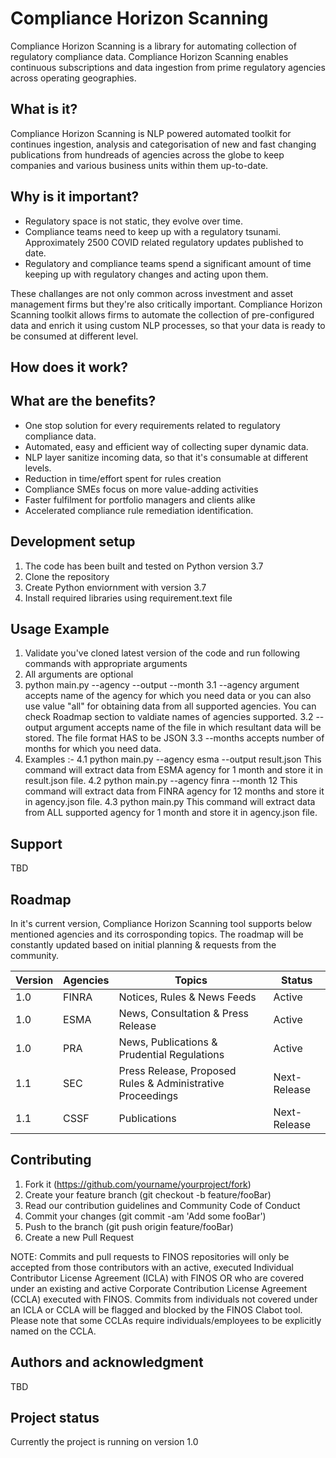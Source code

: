 # Compliance Horizon Scanning
Compliance Horizon Scanning is a library for automating collection of regulatory compliance data.
Compliance Horizon Scanning enables continuous subscriptions and data ingestion from prime regulatory agencies across operating geographies.

## What is it?
Compliance Horizon Scanning is NLP powered automated toolkit for continues ingestion, analysis and categorisation of new and fast changing publications from hundreads of agencies across the globe to keep companies and various business units within them up-to-date. 

## Why is it important?
- Regulatory space is not static, they evolve over time.
- Compliance teams need to keep up with a regulatory tsunami. Approximately 2500 COVID related regulatory updates published to date.
- Regulatory and compliance teams spend a significant amount of time keeping up with regulatory changes and acting upon them.

These challanges are not only common across investment and asset management firms but they're also critically important. Compliance Horizon Scanning toolkit allows firms to automate the collection of pre-configured data and enrich it using custom NLP processes, so that your data is ready to be consumed at different level.  

## How does it work?

## What are the benefits?
- One stop solution for every requirements related to regulatory compliance data. 
- Automated, easy and efficient way of collecting super dynamic data. 
- NLP layer sanitize incoming data, so that it's consumable at different levels. 
- Reduction in time/effort spent for rules creation
- Compliance SMEs focus on more value-adding activities
- Faster fulfilment for portfolio managers and clients alike
- Accelerated compliance rule remediation identification.


## Development setup
1. The code has been built and tested on Python version 3.7
2. Clone the repository
3. Create Python enviornment with version 3.7
4. Install required libraries using requirement.text file

## Usage Example
1. Validate you've cloned latest version of the code and run following commands with appropriate arguments
2. All arguments are optional
3. python main.py --agency --output --month
    3.1 --agency argument accepts name of the agency for which you need data or you can also use value "all" for obtaining data from all supported agencies. You can check Roadmap section to valdiate names of agencies supported. 
    3.2 --output argument accepts name of the file in which resultant data will be stored. The file format HAS to be JSON
    3.3 --months accepts number of months for which you need data. 
4. Examples :- 
    4.1 python main.py --agency esma --output result.json
    This command will extract data from ESMA agency for 1 month and store it in result.json file.
    4.2 python main.py --agency finra --month 12
    This command will extract data from FINRA agency for 12 months and store it in agency.json file. 
    4.3 python main.py
    This command will extract data from ALL supported agency for 1 month and store it in agency.json file. 
    

## Support
TBD

## Roadmap
In it's current version, Compliance Horizon Scanning tool supports below mentioned agencies and its corrosponding topics. The roadmap will be constantly updated based on initial planning & requests from the community. 

| Version | Agencies | Topics | Status |
| ------ | ------ | ------ | ------ | 
| 1.0 | FINRA | Notices, Rules & News Feeds| Active |
| 1.0 | ESMA  | News, Consultation & Press Release | Active |
| 1.0 | PRA | News, Publications & Prudential Regulations| Active |
| 1.1 | SEC | Press Release, Proposed Rules & Administrative Proceedings | Next-Release |
| 1.1 | CSSF | Publications | Next-Release |

## Contributing
1. Fork it (https://github.com/yourname/yourproject/fork)
2. Create your feature branch (git checkout -b feature/fooBar)
3. Read our contribution guidelines and Community Code of Conduct
4. Commit your changes (git commit -am 'Add some fooBar')
5. Push to the branch (git push origin feature/fooBar)
6. Create a new Pull Request

NOTE: Commits and pull requests to FINOS repositories will only be accepted from those contributors with an active, executed Individual Contributor License Agreement (ICLA) with FINOS OR who are covered under an existing and active Corporate Contribution License Agreement (CCLA) executed with FINOS. Commits from individuals not covered under an ICLA or CCLA will be flagged and blocked by the FINOS Clabot tool. Please note that some CCLAs require individuals/employees to be explicitly named on the CCLA.

## Authors and acknowledgment
TBD

## Project status
Currently the project is running on version 1.0
